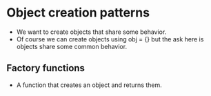# Object creation patterns

- We want to create objects that share some behavior.
- Of course we can create objects using obj = {} but the ask here is objects share some common behavior.

## Factory functions

- A function that creates an object and returns them.


